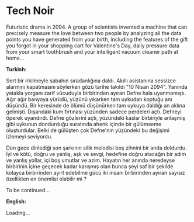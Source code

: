 # Tech Noir

Futuristic drama in 2094. A group of scientists invented a machine that can precisely measure the love between two people by analyzing all the data points you have generated from your birth, including the features of the gift you forgot in your shopping cart for Valentine's Day, daily pressure data from your smart toothbrush and your intelligent vacuum cleaner path at home...

**Turkish:**

Sert bir irkilmeyle sabahın sıradanlığına daldı. Akıllı asistanına sessizce alarmını kapatmasını söylerken gözü tarihe takıldı "10 Nisan 2094". Yanında yatakla yorganı zarif vücuduyla birbirinden ayıran Defne hala uyanmamıştı. Ağır ağır banyoya yürüdü, yüzünü yıkarken tam uykudan koptuğu anı düşündü. Bir keresinde de ölümü düşünürken tam uykuya daldığı an aklına gelmişti. Dışarıdaki kum fırtınası yüzünden sadece perdeleri açtı. Defneyi öperek uyandırdı. Defne gözlerini açtı, yüzündeki kaslar birbiriyle anlaşmış gibi uykunun dondurduğu suratında ahenk içinde bir gülümseme oluşturdular. Belki de gülüşten çok Defne'nin yüzündeki bu değişimi izlemeyi seviyordu.

Dün gece dinlediği son şarkının silik melodisi boş zihnini bir anda doldurdu. İyi ve kötü,  doğru ve yanlış, aşk ve sevgi, hedefine doğru atacağın bir adım ve yanlış yollar, içi boş umutlar ve azim. Hayatın her anında neredeyse birbirinin içine geçecek kadar karışmış olan bunca şeyi saf bir şekilde kolayca birbirinden ayırt edebilme gücü iki insanı birbirinden ayıran sayısız özellikten en önemlisi olabilir  mi ? 

To be continued...

**English:**

Loading...